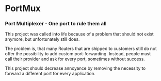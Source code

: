 # PortMux
### Port Multiplexer - One port to rule them all

This project was called into life because of a problem that should not exist anymore, but unfortunately still does.

The problem is, that many Routers that are shipped to customers still do not offer the possibility to add custom port-forwarding.
Instead, people must call their provider and ask for every port, sometimes without success.

This project should decrease annoyance by removing the necessity to forward a different port for every application.

